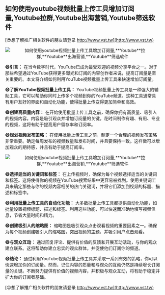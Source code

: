 ## **如何使用youtube视频批量上传工具增加订阅量,**Youtube**拉群,**Youtube**出海营销,**Youtube**筛选软件**

[😍想了解推广相关软件的朋友请登录 http://www.vst.tw](http://www.vst.tw)

 <center><img src="https://vst.tw/MP4/tuiguang/png/0.png" alt="如何使用youtube视频批量上传工具增加订阅量,**Youtube**拉群,**Youtube**出海营销,**Youtube**筛选软件"></center>

**😄引言：**
在当今数字时代，YouTube已成为最受欢迎的视频分享平台之一。对于那些希望通过YouTube获得更多曝光和订阅的内容创作者来说，提高订阅量是至关重要的。本文将介绍如何利用YouTube视频批量上传工具来快速增加订阅量。

**😄了解YouTube视频批量上传工具：**
YouTube视频批量上传工具是一种强大的辅助工具，它可以帮助你同时上传多个视频到你的YouTube频道。这种工具通常具有用户友好的界面和自动化功能，使得批量上传变得更加简单和高效。

**😄创建高质量内容：**
在开始使用批量上传工具之前，确保你拥有高质量、吸引人的视频内容。内容是吸引观众并增加订阅量的关键。花时间制作有趣、有用、专业的视频，这将有助于提高用户留存率和订阅率。

**😄规划视频发布策略：**
在使用批量上传工具之前，制定一个合理的视频发布策略非常重要。确定每周发布的视频数量和发布时间，并且要保持一致。这样做可以增加观众的期待感，并且有助于提高订阅率。

 <center><img src="https://vst.tw/MP4/tuiguang/png/1.png" alt="如何使用youtube视频批量上传工具增加订阅量,**Youtube**拉群,**Youtube**出海营销,**Youtube**筛选软件"></center>

**😄选择适当的关键词和标签：**
在上传视频时，确保为每个视频选择适当的关键词和标签。这将使得你的视频在YouTube搜索结果中更容易被找到。使用关键词工具来确定那些与你的视频内容相关的热门关键词，并将它们添加到视频的标题、描述和标签中。

**😄利用批量上传工具的自动化功能：**
大多数批量上传工具都提供自动化功能，如批量设置视频标题、描述和标签。利用这些功能，可以快速而准确地填写视频信息，节省大量时间和精力。

**😄创建吸引人的缩略图：**
缩略图是吸引观众点击观看视频的重要因素之一。确保为每个视频创建吸引人的缩略图，突出视频的主题，并吸引用户点击观看。

**😄与观众互动：**
通过回复评论、提供有价值的反馈和开展互动活动，与你的观众建立联系。这将帮助你建立忠实的观众群体，并促使他们订阅你的频道。

**😄结论：**
通过利用YouTube视频批量上传工具并采取一系列有效的策略，你可以快速增加你的订阅量。然而，记住内容的质量和与观众的互动仍然是持续增长订阅量的关键。不断努力提供有价值的视频内容，并积极与观众互动，将有助于稳定并扩大你的订阅者基础。

[😍想了解推广相关软件的朋友请登录 http://www.vst.tw](http://www.vst.tw)



